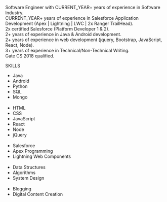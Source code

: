 Software Engineer with CURRENT_YEAR+ years of experience in Software Industry.<br />
CURRENT_YEAR+ years of experience in Salesforce Application Development (Apex | Lightning | LWC | 2x Ranger TrailHead).<br />
2x certified Salesforce (Platform Developer 1 & 2).<br />
2+ years of experience in Java & Android development.<br />
2+ years of experience in web development (jquery, Bootstrap, JavaScript, React, Node).<br />
3+ years of experience in Technical/Non-Technical Writing.<br />
Gate CS 2018 qualified.<br />


SKILLS

<ul>
      			<li>Java</li>
			<li>Android</li>
			<li>Python</li>
			<li>SQL</li>
			<li>Mongo</li>
			<br/>
			<li>HTML</li>
			<li>CSS</li>
			<li>JavaScript</li>
			<li>React</li>
			<li>Node</li>
			<li>jQuery</li>
			<br/>
			<li>Salesforce</li>
			<li>Apex Programming</li>
			<li>Lightning Web Components</li>
			<br/>
			<li>Data Structures</li>
			<li>Algorithms</li>
			<li>System Design</li>
			<br/>
			<li>Blogging</li>
			<li>Digital Content Creation</li>
			
</ul>

